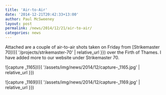 ```yaml
---
title: 'Air-to-Air'
date: '2014-12-21T20:42:33+13:00'
author: Paul McSweeney
layout: post
permalink: /news/2014/12/21/air-to-air/
categories: news
---
```


Attached are a couple of air-to-air shots taken on Friday from [Strikemaster 70]({{ '/projects/strikemaster-70' | relative_url }}) over the Firth of Thames. I have added more to our website under Strikemaster 70.

![capture _1165]({{ '/assets/img/news/2014/12/capture-_1165.jpg' | relative_url }})

![capture _1169]({{ '/assets/img/news/2014/12/capture-_1169.jpg' | relative_url }})
